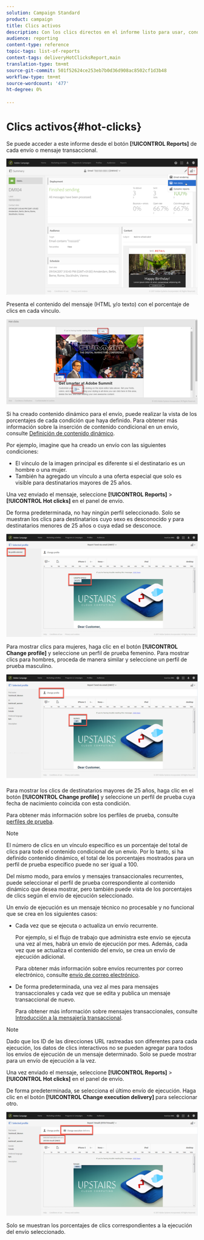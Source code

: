 ```yaml
---
solution: Campaign Standard
product: campaign
title: Clics activos
description: Con los clics directos en el informe listo para usar, conozca dónde hizo clic el cliente en el envío.
audience: reporting
content-type: reference
topic-tags: list-of-reports
context-tags: deliveryHotClicksReport,main
translation-type: tm+mt
source-git-commit: 501f52624ce253eb7b0d36d908ac8502cf1d3b48
workflow-type: tm+mt
source-wordcount: '477'
ht-degree: 0%

---
```



# Clics activos{#hot-clicks}

Se puede acceder a este informe desde el botón **[!UICONTROL Reports]** de cada envío o mensaje transaccional.

![](assets/delivery_reports_hot-clicks_4.png)

Presenta el contenido del mensaje (HTML y/o texto) con el porcentaje de clics en cada vínculo.

![](assets/delivery_reports_10.png)

Si ha creado contenido dinámico para el envío, puede realizar la vista de los porcentajes de cada condición que haya definido. Para obtener más información sobre la inserción de contenido condicional en un envío, consulte [Definición de contenido dinámico](../../designing/using/personalization.md#defining-dynamic-content-in-an-email).

Por ejemplo, imagine que ha creado un envío con las siguientes condiciones:

* El vínculo de la imagen principal es diferente si el destinatario es un hombre o una mujer.
* También ha agregado un vínculo a una oferta especial que solo es visible para destinatarios mayores de 25 años.

Una vez enviado el mensaje, seleccione **[!UICONTROL Reports]** > **[!UICONTROL Hot clicks]** en el panel de envío.

De forma predeterminada, no hay ningún perfil seleccionado. Solo se muestran los clics para destinatarios cuyo sexo es desconocido y para destinatarios menores de 25 años o cuya edad se desconoce.

![](assets/delivery_reports_hot-clicks_1.png)

Para mostrar clics para mujeres, haga clic en el botón **[!UICONTROL Change profile]** y seleccione un perfil de prueba femenino. Para mostrar clics para hombres, proceda de manera similar y seleccione un perfil de prueba masculino.

![](assets/delivery_reports_hot-clicks_2.png)

Para mostrar los clics de destinatarios mayores de 25 años, haga clic en el botón **[!UICONTROL Change profile]** y seleccione un perfil de prueba cuya fecha de nacimiento coincida con esta condición.

Para obtener más información sobre los perfiles de prueba, consulte [perfiles de prueba](../../audiences/using/managing-test-profiles.md).

>[!NOTE]
>
>El número de clics en un vínculo específico es un porcentaje del total de clics para todo el contenido condicional de un envío. Por lo tanto, si ha definido contenido dinámico, el total de los porcentajes mostrados para un perfil de prueba específico puede no ser igual a 100.

Del mismo modo, para envíos y mensajes transaccionales recurrentes, puede seleccionar el perfil de prueba correspondiente al contenido dinámico que desea mostrar, pero también puede vista de los porcentajes de clics según el envío de ejecución seleccionado.

Un envío de ejecución es un mensaje técnico no procesable y no funcional que se crea en los siguientes casos:

* Cada vez que se ejecuta o actualiza un envío recurrente.

   Por ejemplo, si el flujo de trabajo que administra este envío se ejecuta una vez al mes, habrá un envío de ejecución por mes. Además, cada vez que se actualiza el contenido del envío, se crea un envío de ejecución adicional.

   Para obtener más información sobre envíos recurrentes por correo electrónico, consulte [envío de correo electrónico](../../automating/using/email-delivery.md).

* De forma predeterminada, una vez al mes para mensajes transaccionales y cada vez que se edita y publica un mensaje transaccional de nuevo.

   Para obtener más información sobre mensajes transaccionales, consulte [Introducción a la mensajería transaccional](../../channels/using/getting-started-with-transactional-msg.md).

>[!NOTE]
>
>Dado que los ID de las direcciones URL rastreadas son diferentes para cada ejecución, los datos de clics interactivos no se pueden agregar para todos los envíos de ejecución de un mensaje determinado. Solo se puede mostrar para un envío de ejecución a la vez.

Una vez enviado el mensaje, seleccione **[!UICONTROL Reports]** > **[!UICONTROL Hot clicks]** en el panel de envío.

De forma predeterminada, se selecciona el último envío de ejecución. Haga clic en el botón **[!UICONTROL Change execution delivery]** para seleccionar otro.

![](assets/delivery_reports_hot-clicks_3.png)

Solo se muestran los porcentajes de clics correspondientes a la ejecución del envío seleccionado.
